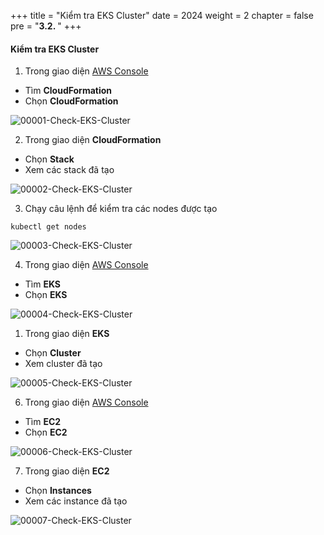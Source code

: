 +++
title = "Kiểm tra EKS Cluster"
date = 2024
weight = 2
chapter = false
pre = "<b>3.2. </b>"
+++

#### Kiểm tra EKS Cluster
1. Trong giao diện [AWS Console](https://aws.amazon.com/console/)
- Tìm **CloudFormation**
- Chọn  **CloudFormation**

![00001-Check-EKS-Cluster](/000062_CICDonEKS/images/3-Create-EKS-cluster/2-Check-EKS-Cluster/00001-Check-EKS-Cluster.png?width=90pc)

2. Trong giao diện **CloudFormation**
- Chọn  **Stack**
- Xem các stack đã tạo

![00002-Check-EKS-Cluster](/000062_CICDonEKS/images/3-Create-EKS-cluster/2-Check-EKS-Cluster/00002-Check-EKS-Cluster.png?width=90pc)

3. Chạy câu lệnh để kiểm tra các nodes được tạo
```
kubectl get nodes
```
![00003-Check-EKS-Cluster](/000062_CICDonEKS/images/3-Create-EKS-cluster/2-Check-EKS-Cluster/00003-Check-EKS-Cluster.png?width=90pc)

4. Trong giao diện  [AWS Console](https://aws.amazon.com/console/)
- Tìm **EKS**
- Chọn  **EKS**

![00004-Check-EKS-Cluster](/000062_CICDonEKS/images/3-Create-EKS-cluster/2-Check-EKS-Cluster/00004-Check-EKS-Cluster.png?width=90pc)


1. Trong giao diện **EKS**
- Chọn  **Cluster**
- Xem cluster đã tạo

![00005-Check-EKS-Cluster](/000062_CICDonEKS/images/3-Create-EKS-cluster/2-Check-EKS-Cluster/00005-Check-EKS-Cluster.png?width=90pc)

6. Trong giao diện [AWS Console](https://aws.amazon.com/console/)
- Tìm **EC2**
- Chọn  **EC2**

![00006-Check-EKS-Cluster](/000062_CICDonEKS/images/3-Create-EKS-cluster/2-Check-EKS-Cluster/00006-Check-EKS-Cluster.png?width=90pc)

7. Trong giao diện **EC2**
- Chọn **Instances**
- Xem các instance đã tạo

![00007-Check-EKS-Cluster](/000062_CICDonEKS/images/3-Create-EKS-cluster/2-Check-EKS-Cluster/00007-Check-EKS-Cluster.png?width=90pc)

